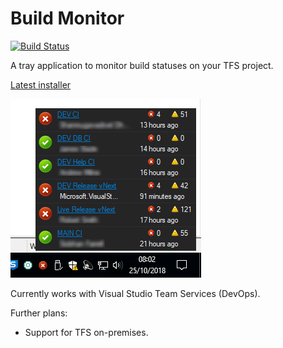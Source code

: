 # Build Monitor

[![Build Status](https://oatsoda.visualstudio.com/buildmonitor/_apis/build/status/oatsoda.BuildMonitor?branchName=master)](https://oatsoda.visualstudio.com/buildmonitor/_build/latest?definitionId=1&branchName=master)

A tray application to monitor build statuses on your TFS project.

[Latest installer](https://github.com/oatsoda/BuildMonitor/raw/master/Binaries/BuildMonitor.Setup.msi)

![Screenshot](https://raw.githubusercontent.com/oatsoda/BuildMonitor/master/screenshot.png)

Currently works with Visual Studio Team Services (DevOps).  

Further plans:

- Support for TFS on-premises.

